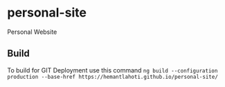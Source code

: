 # personal-site
Personal Website

## Build
To build for GIT Deployment use this command
`ng build --configuration production --base-href https://hemantlahoti.github.io/personal-site/` 